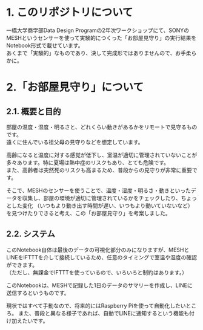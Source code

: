 # 1. このリポジトリについて
一橋大学商学部Data Design Programの2年次ワークショップにて、SONYのMESHというセンサーを使って実験的につくった「お部屋見守り」の実行結果をNotebook形式で載せています。\
あくまで「実験的」なものであり、決して完成形ではありませんので、お手柔らかに。

# 2.「お部屋見守り」について

## 2.1. 概要と目的

部屋の温度・湿度・明るさと、どれくらい動きがあるかをリモートで見守るものです。\
遠くに住んでいる祖父母の見守りなどを想定しています。

高齢になると温度に対する感覚が低下し、室温が適切に管理されていないことが多々あります。特に夏場は熱中症のリスクもあり、とても危険です。\
また、高齢者は突然死のリスクも高まるため、普段からの見守りが非常に重要です。

そこで、MESHのセンサーを使うことで、温度・湿度・明るさ・動きといったデータを収集し、部屋の環境が適切に管理されているかをチェックしたり、ちょっとした変化
（いつもより動き出す時間が遅い、いつもより動いていないなど）を見つけたりできると考え、この「お部屋見守り」を考案しました。

## 2.2. システム
このNotebook自体は最後のデータの可視化部分のみになりますが、MESHとLINEをIFTTTを介して接続しているため、任意のタイミングで室温や湿度の確認ができます。\
（ただし、無課金でIFTTTを使っているので、いろいろと制約はあります。）

このNotebookは、MESHで記録した1日のデータのサマリーを作成し、LINEに送信するというものです。

現状ではすべて手動なので、将来的にはRaspberry Piを使って自動化したいところ。
また、普段と異なる様子であれば、自動でLINEに通知するという機能も付け加えたいです。


